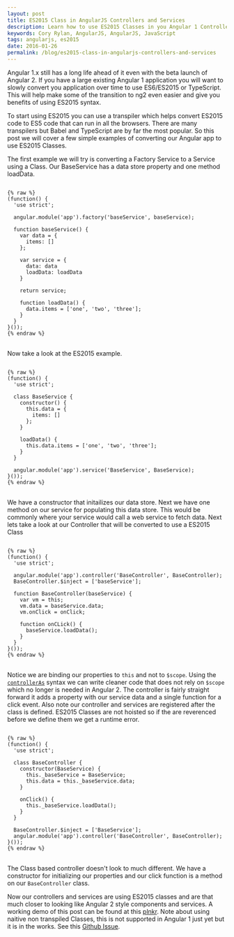 ```yaml
---
layout: post
title: ES2015 Class in AngularJS Controllers and Services
description: Learn how to use ES2015 Classes in you Angular 1 Controllers and Services.
keywords: Cory Rylan, AngularJS, AngularJS, JavaScript
tags: angularjs, es2015
date: 2016-01-26
permalink: /blog/es2015-class-in-angularjs-controllers-and-services
---
```


Angular 1.x still has a long life ahead of it even with the beta launch of Angular 2. If you have a large existing Angular 1 application you 
will want to slowly convert you application over time to use ES6/ES2015 or TypeScript. This will help make some of the transition to ng2 even 
easier and give you benefits of using ES2015 syntax.

To start using ES2015 you can use a transpiler which helps convert ES2015 code to ES5 code that can run in all the browsers. There are many 
transpilers but Babel and TypeScript are by far the most popular. So this post we will cover a few simple examples of converting our Angular app to use ES2015 Classes.

The first example we will try is converting a Factory Service to a Service using a Class. Our BaseService has a data store property and one method loadData. 

<pre class="language-javascript">
<code>
{% raw %}
(function() {
  'use strict';
  
  angular.module('app').factory('baseService', baseService);
  
  function baseService() {
    var data = {
      items: []
    };
    
    var service = {
      data: data
      loadData: loadData
    }

    return service;
    
    function loadData() {
      data.items = ['one', 'two', 'three'];
    }
  }
}());
{% endraw %}
</code>
</pre>

Now take a look at the ES2015 example. 

<pre class="language-javascript">
<code>
{% raw %}
(function() {
  'use strict';
  
  class BaseService {
    constructor() {
      this.data = {
        items: []
      };
    }
    
    loadData() {
      this.data.items = ['one', 'two', 'three'];
    }
  }
  
  angular.module('app').service('BaseService', BaseService);
}());
{% endraw %}
</code>
</pre>

We have a constructor that initailizes our data store. Next we have one method on our service for populating this data store. 
This would be commonly where your service would call a web service to fetch data. Next lets take a look at our Controller that will be converted to use a ES2015 Class

<pre class="language-javascript">
<code>
{% raw %}
(function() {
  'use strict';
  
  angular.module('app').controller('BaseController', BaseController);
  BaseController.$inject = ['baseService'];

  function BaseController(baseService) {
    var vm = this;
    vm.data = baseService.data;
    vm.onClick = onClick;
    
    function onCLick() {
      baseService.loadData();
    }
  }
}());
{% endraw %}
</code>
</pre>

Notice we are binding our properties to `this` and not to `$scope`. Using the <a href="/blog/angularjs-controller-as-syntax">`controllerAs`</a> syntax we can write cleaner code that does 
not rely on `$scope` which no longer is needed in Angular 2. The controller is fairly straight forward it adds a property with our service data 
and a single function for a click event. Also note our controller and services are registered after the class is defined. ES2015 Classes are not hoisted so if the are reverenced 
before we define them we get a runtime error.

<pre class="language-javascript">
<code>
{% raw %}
(function() {
  'use strict';
  
  class BaseController {
    constructor(BaseService) {
      this._baseService = BaseService;
      this.data = this._baseService.data;
    }
    
    onClick() {
      this._baseService.loadData();
    }
  }
  
  BaseController.$inject = ['BaseService'];
  angular.module('app').controller('BaseController', BaseController);
}());
{% endraw %}
</code>
</pre>

The Class based controller doesn't look to much different. We have a constructor for initializing our properties and our click function is a method on our `BaseController` class.

Now our controllers and services are using ES2015 classes and are that much closer to looking like Angular 2 style components and services. 
A working demo of this post can be found at this <a href="http://plnkr.co/edit/D9MEJZe4pF6oztf7DP31?p=preview" target="_blank">plnkr</a>.
Note about using naitive non transpiled Classes, this is not supported in Angular 1 just yet but it is in the works. 
See this <a href="https://github.com/angular/angular.js/issues/13510" target="_blank">Github Issue</a>.
